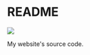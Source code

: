 # README

![](https://travis-ci.org/cincospenguinos/lafleur-website.svg?branch=master)

My website's source code.
